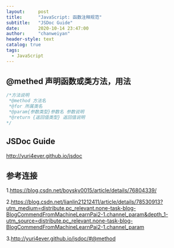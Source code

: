 ```yaml
---
layout:     post
title:      "JavaScript: 函数注释规范"
subtitle:   "JSDoc Guide"
date:       2020-10-14 23:47:00
author:     "chanweiyan"
header-style: text
catalog: true
tags:
  - JavaScript
---
```


## @methed 声明函数或类方法，用法

```js
/*方法说明
 *@method 方法名
 *@for 所属类名
 *@param{参数类型}参数名 参数说明
 *@return {返回值类型} 返回值说明
*/
```

## JSDoc Guide

<http://yuri4ever.github.io/jsdoc>

## 参考连接

1.<https://blog.csdn.net/boysky0015/article/details/76804339/>

2.<https://blog.csdn.net/lianlin21212411/article/details/78530913?utm_medium=distribute.pc_relevant.none-task-blog-BlogCommendFromMachineLearnPai2-1.channel_param&depth_1-utm_source=distribute.pc_relevant.none-task-blog-BlogCommendFromMachineLearnPai2-1.channel_param>

3.<http://yuri4ever.github.io/jsdoc/#@method>
